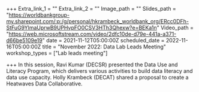 +++
Extra_link_1 = ""
Extra_link_2 = ""
Image_path = ""
Slides_path = "https://worldbankgroup-my.sharepoint.com/:p:/g/personal/hkrambeck_worldbank_org/ERcc0DFh-StFuG9YlmaUprwB9UPHvpFO0CSV3HTh3Qhexw?e=BEKa1n"
Video_path = "https://web.microsoftstream.com/video/2dfc10de-d79e-441a-a371-d66be5109e19"
date = 2021-11-12T05:00:00Z
scheduled_date = 2022-11-16T05:00:00Z
title = "November 2022: Data Lab Leads Meeting"
workshop_types = ["Lab leads meeting"]

+++
In this session, Ravi Kumar (DECSR) presented the Data Use and Literacy Program, which delivers various activities to build data literacy and data use capacity. Holly Krambeck (DECAT) shared a proposal to create a Heatwaves Data Collaborative.
